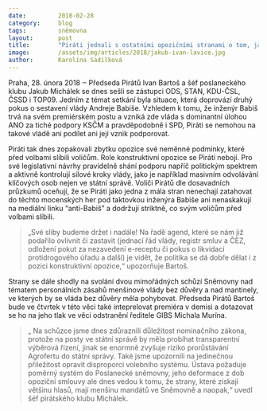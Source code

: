 ```yaml
---
date:         2018-02-28
category:     blog
tags:         sněmovna
layout:       post
title:        "Piráti jednali s ostatními opozičními stranami o tom, jak chránit státní správu před prorůstáním Agrofertem"
image:        /assets/img/articles/2018/jakub-ivan-lavice.jpg
author:       Karolína Sadílková
---
```


Praha, 28. února 2018 ‒ Předseda Pirátů Ivan Bartoš a šéf poslaneckého klubu Jakub Michálek se dnes sešli se zástupci ODS, STAN, KDU-ČSL, ČSSD i TOP09. Jedním z témat setkání byla situace, která doprovází druhý pokus o sestavení vlády Andreje Babiše. Vzhledem k tomu, že inženýr Babiš trvá na svém premiérském postu a vzniká zde vláda s dominantní úlohou ANO za tiché podpory KSČM a pravděpodobně i SPD, Piráti se nemohou na takové vládě ani podílet ani její vznik podporovat. 

Piráti tak dnes zopakovali zbytku opozice své neměnné podmínky, které před volbami slíbili voličům. Role konstruktivní opozice se Piráti nebojí. Pro své legislativní návrhy pravidelně shání podporu napříč politickým spektrem a aktivně kontrolují silové kroky vlády, jako je například masivním odvolávání klíčových osob nejen ve státní správě. Voliči Pirátů dle dosavadních průzkumů oceňují, že se Piráti jako jedna z mála stran nenechají zatahovat do těchto mocenských her pod taktovkou inženýra Babiše ani nenaskakují na mediální linku “anti-Babiš” a dodržují striktně, co svým voličům před volbami slíbili. 

> „Své sliby budeme držet i nadále! Na řadě agend, které se nám již podařilo ovlivnit či zastavit (jednací řád vlády, registr smluv a ČEZ, odložení pokut za nezavedení e-receptu či pokus o likvidaci protidrogového úřadu a další) je vidět, že politika se dá dobře dělat i z pozici konstruktivní opozice,“ upozorňuje Bartoš. 

Strany se dále shodly na svolání dvou mimořádných schůzí Sněmovny nad tématem personálních zásahů menšinové vlády bez důvěry a nad mantinely, ve kterých by se vláda bez důvěry měla pohybovat. Předseda Pirátů Bartoš bude ve čtvrtek v této věci také inteprelovat premiéra v demisi a dotazovat se ho na jeho tlak ve věci odstranění ředitele GIBS Michala Murína.

> „ Na schůzce jsme dnes zdůraznili důležitost nominačního zákona, protože na posty ve státní správě by měla probíhat transparentní výběrová řízení, jinak se enormně zvyšuje riziko prorůstávání Agrofertu do státní správy. Také jsme upozornili na jedinečnou příležitost opravit disproporci volebního systému. Ústava požaduje poměrný systém do Poslanecké sněmovny, jeho deformace z dob opoziční smlouvy ale dnes vedou k tomu, že strany, které získají většinu hlasů, mají menšinu mandátů ve Sněmovně a naopak,“ uvedl šéf pirátského klubu Michálek.
